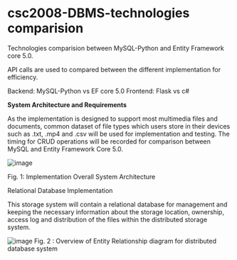 # csc2008-DBMS-technologies comparision
Technologies comparision between MySQL-Python and Entity Framework core 5.0.

API calls are used to compared between the different implementation for efficiency.

Backend: MySQL-Python vs EF core 5.0
Frontend: Flask vs c#

**System Architecture and Requirements**

As the implementation is designed to support most multimedia files and documents, common dataset of file types which users store in their devices such as .txt, .mp4 and .csv will be used for implementation and testing. The timing for CRUD operations will be recorded for comparison between MySQL and Entity Framework Core 5.0.

![image](https://user-images.githubusercontent.com/57914467/116096750-1fb67800-a6dc-11eb-979a-aa6c7c6feb3d.png)


Fig. 1: Implementation Overall System Architecture


Relational Database Implementation

This storage system will contain a relational database for management and keeping the necessary information about the storage location, ownership, access log and distribution of the files within the distributed storage system.

![image](https://user-images.githubusercontent.com/57914467/116097011-54c2ca80-a6dc-11eb-88e7-f10d18b2c342.png)
Fig. 2 : Overview of Entity Relationship diagram for distributed database system

